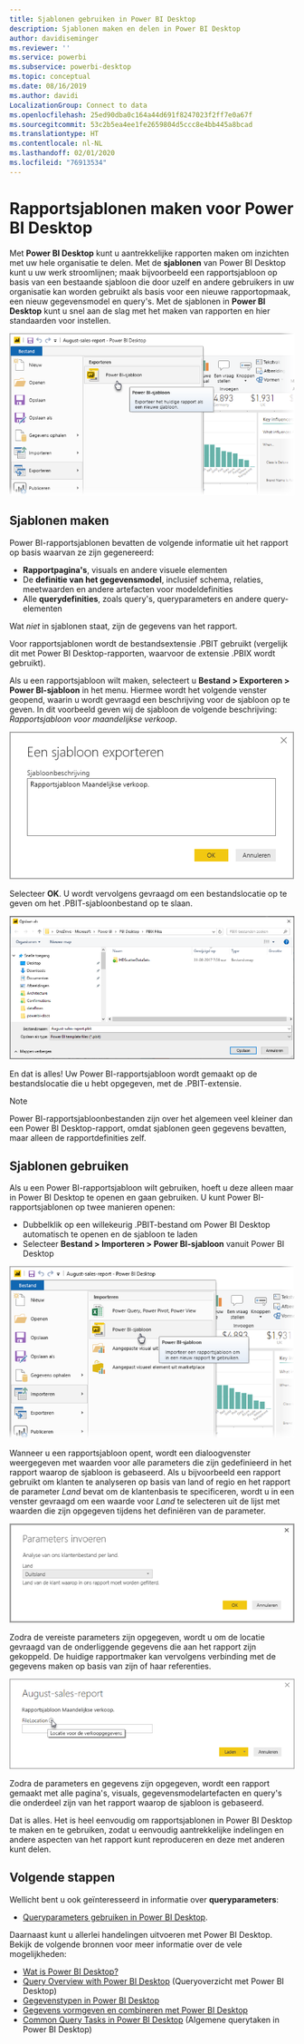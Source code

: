 ```yaml
---
title: Sjablonen gebruiken in Power BI Desktop
description: Sjablonen maken en delen in Power BI Desktop
author: davidiseminger
ms.reviewer: ''
ms.service: powerbi
ms.subservice: powerbi-desktop
ms.topic: conceptual
ms.date: 08/16/2019
ms.author: davidi
LocalizationGroup: Connect to data
ms.openlocfilehash: 25ed90dba0c164a44d691f8247023f2ff7e0a67f
ms.sourcegitcommit: 53c2b5ea4ee1fe2659804d5ccc8e4bb445a8bcad
ms.translationtype: HT
ms.contentlocale: nl-NL
ms.lasthandoff: 02/01/2020
ms.locfileid: "76913534"
---
```

# <a name="create-report-templates-for-power-bi-desktop"></a>Rapportsjablonen maken voor Power BI Desktop

Met **Power BI Desktop** kunt u aantrekkelijke rapporten maken om inzichten met uw hele organisatie te delen. Met de **sjablonen** van Power BI Desktop kunt u uw werk stroomlijnen; maak bijvoorbeeld een rapportsjabloon op basis van een bestaande sjabloon die door uzelf en andere gebruikers in uw organisatie kan worden gebruikt als basis voor een nieuwe rapportopmaak, een nieuw gegevensmodel en query's. Met de sjablonen in **Power BI Desktop** kunt u snel aan de slag met het maken van rapporten en hier standaarden voor instellen.

![Rapport exporteren als sjabloon](media/desktop-templates/desktop-templates-01.png)

## <a name="creating-templates"></a>Sjablonen maken

Power BI-rapportsjablonen bevatten de volgende informatie uit het rapport op basis waarvan ze zijn gegenereerd:

* **Rapportpagina's**, visuals en andere visuele elementen
* De **definitie van het gegevensmodel**, inclusief schema, relaties, meetwaarden en andere artefacten voor modeldefinities
* Alle **querydefinities**, zoals query's, queryparameters en andere query-elementen

Wat *niet* in sjablonen staat, zijn de gegevens van het rapport. 

Voor rapportsjablonen wordt de bestandsextensie .PBIT gebruikt (vergelijk dit met Power BI Desktop-rapporten, waarvoor de extensie .PBIX wordt gebruikt). 

Als u een rapportsjabloon wilt maken, selecteert u **Bestand > Exporteren > Power BI-sjabloon** in het menu. Hiermee wordt het volgende venster geopend, waarin u wordt gevraagd een beschrijving voor de sjabloon op te geven. In dit voorbeeld geven wij de sjabloon de volgende beschrijving: *Rapportsjabloon voor maandelijkse verkoop*.

![Het dialoogvenster Beschrijving voor exportsjabloon](media/desktop-templates/desktop-templates-02.png)

Selecteer **OK**. U wordt vervolgens gevraagd om een bestandslocatie op te geven om het .PBIT-sjabloonbestand op te slaan.

![Sjabloonlocatie](media/desktop-templates/desktop-templates-03.png)

En dat is alles! Uw Power BI-rapportsjabloon wordt gemaakt op de bestandslocatie die u hebt opgegeven, met de .PBIT-extensie.

> [!NOTE]
> Power BI-rapportsjabloonbestanden zijn over het algemeen veel kleiner dan een Power BI Desktop-rapport, omdat sjablonen geen gegevens bevatten, maar alleen de rapportdefinities zelf. 

## <a name="using-templates"></a>Sjablonen gebruiken

Als u een Power BI-rapportsjabloon wilt gebruiken, hoeft u deze alleen maar in Power BI Desktop te openen en gaan gebruiken. U kunt Power BI-rapportsjablonen op twee manieren openen:

* Dubbelklik op een willekeurig .PBIT-bestand om Power BI Desktop automatisch te openen en de sjabloon te laden
* Selecteer **Bestand > Importeren > Power BI-sjabloon** vanuit Power BI Desktop

![Een sjabloon importeren](media/desktop-templates/desktop-templates-04.png)

Wanneer u een rapportsjabloon opent, wordt een dialoogvenster weergegeven met waarden voor alle parameters die zijn gedefinieerd in het rapport waarop de sjabloon is gebaseerd. Als u bijvoorbeeld een rapport gebruikt om klanten te analyseren op basis van land of regio en het rapport de parameter *Land* bevat om de klantenbasis te specificeren, wordt u in een venster gevraagd om een waarde voor *Land* te selecteren uit de lijst met waarden die zijn opgegeven tijdens het definiëren van de parameter. 

![Parameters voor een sjabloon opgeven](media/desktop-templates/desktop-templates-05a.png)

Zodra de vereiste parameters zijn opgegeven, wordt u om de locatie gevraagd van de onderliggende gegevens die aan het rapport zijn gekoppeld. De huidige rapportmaker kan vervolgens verbinding met de gegevens maken op basis van zijn of haar referenties.

![Een locatie voor gegevens voor een sjabloon opgeven](media/desktop-templates/desktop-templates-05.png)

Zodra de parameters en gegevens zijn opgegeven, wordt een rapport gemaakt met alle pagina's, visuals, gegevensmodelartefacten en query's die onderdeel zijn van het rapport waarop de sjabloon is gebaseerd. 

Dat is alles. Het is heel eenvoudig om rapportsjablonen in Power BI Desktop te maken en te gebruiken, zodat u eenvoudig aantrekkelijke indelingen en andere aspecten van het rapport kunt reproduceren en deze met anderen kunt delen.

## <a name="next-steps"></a>Volgende stappen
Wellicht bent u ook geïnteresseerd in informatie over **queryparameters**:
* [Queryparameters gebruiken in Power BI Desktop](https://docs.microsoft.com/power-query/power-query-query-parameters).

Daarnaast kunt u allerlei handelingen uitvoeren met Power BI Desktop. Bekijk de volgende bronnen voor meer informatie over de vele mogelijkheden:

* [Wat is Power BI Desktop?](desktop-what-is-desktop.md)
* [Query Overview with Power BI Desktop](desktop-query-overview.md) (Queryoverzicht met Power BI Desktop)
* [Gegevenstypen in Power BI Desktop](desktop-data-types.md)
* [Gegevens vormgeven en combineren met Power BI Desktop](desktop-shape-and-combine-data.md)
* [Common Query Tasks in Power BI Desktop](desktop-common-query-tasks.md) (Algemene querytaken in Power BI Desktop)    
